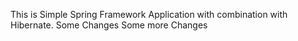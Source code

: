  This is Simple Spring Framework Application with combination with Hibernate.
 Some Changes
Some more Changes
